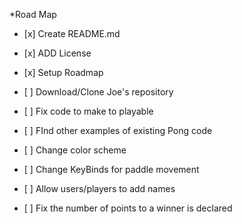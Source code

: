 *Road Map
* <p>[x] Create README.md</p>
* <p>[x] ADD License</p>
* <p>[x] Setup Roadmap</p>
* <p>[ ] Download/Clone Joe's repository</p> 
* <p>[ ] Fix code to make to playable</p>
* <p>[ ] FInd other examples of existing Pong code</p>
* <p>[ ] Change color scheme</p>
* <p>[ ] Change KeyBinds for paddle movement</p>
* <p>[ ] Allow users/players to add names</p>
* <p>[ ] Fix the number of points to a winner is declared</p>
